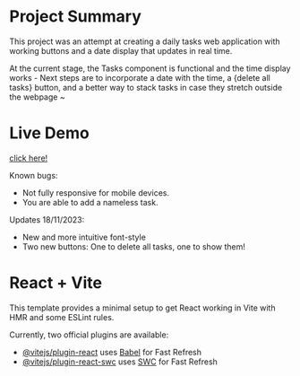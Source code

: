 # Project Summary

This project was an attempt at creating a daily tasks web application with working buttons and a date display that updates in real time.

At the current stage, the Tasks component is functional and the time display works - Next steps are to incorporate a date with the time, a {delete all tasks} button, and a better way to stack tasks in case they stretch outside the webpage ~

# Live Demo

[click here!](https://daily-task-ahmed.netlify.app/)

Known bugs:

- Not fully responsive for mobile devices.
- You are able to add a nameless task.

Updates 18/11/2023:

- New and more intuitive font-style
- Two new buttons: One to delete all tasks, one to show them!

# React + Vite

This template provides a minimal setup to get React working in Vite with HMR and some ESLint rules.

Currently, two official plugins are available:

- [@vitejs/plugin-react](https://github.com/vitejs/vite-plugin-react/blob/main/packages/plugin-react/README.md) uses [Babel](https://babeljs.io/) for Fast Refresh
- [@vitejs/plugin-react-swc](https://github.com/vitejs/vite-plugin-react-swc) uses [SWC](https://swc.rs/) for Fast Refresh
